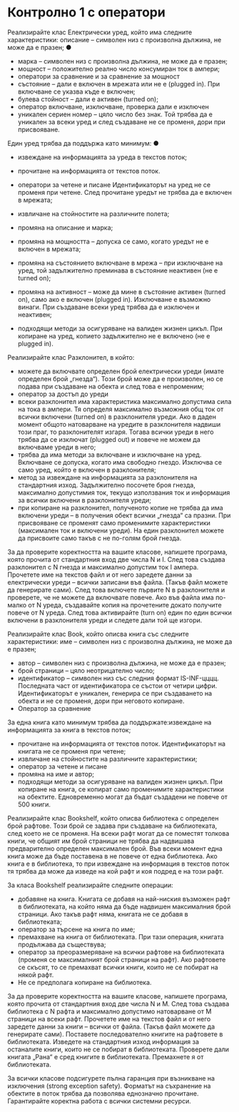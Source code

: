 # Контролно 1 с оператори

Реализирайте клас Електрически уред, който има следните характеристики:
описание – символен низ с произволна дължина, не може да е празен;
●

- марка – символен низ с произволна дължина, не може да е празен;
- мощност – положително реално число консумиран ток в ампери;
- оператори за сравнение и за сравнение за мощност
- състояние – дали е включен в мрежата или не е (plugged in). При включване се указва къде е включен;
- булева стойност – дали е активен (turned on);
- оператор включване, изключване, проверка дали е изключен
- уникален сериен номер – цяло число без знак. Той трябва да е уникален за всеки уред и след създаване не се променя, дори при присвояване.

Един уред трябва да поддържа като минимум:
●

- извеждане на информацията за уреда в текстов поток;
- прочитане на информацията от текстов поток.
- оператори за четене и писане
  Идентификаторът на уред не се променя при четене. След прочитане уредът не трябва да е включен в мрежата;
- извличане на стойностите на различните полета;
- промяна на описание и марка;

- промяна на мощността – допуска се само, когато уредът не е включен в мрежата;
- промяна на състоянието включване в мрежа – при изключване на уред, той задължително преминава в състояние неактивен (не е turned on);

- промяна на активност – може да мине в състояние активен (turned on), само ако е включен (plugged in). Изключване е възможно винаги. При създаване всеки уред трябва да е изключен и неактивен;

- подходящи методи за осигуряване на валиден жизнен цикъл. При копиране на уред, копието задължително не е включено (не е plugged in).

Реализирайте клас Разклонител, в който:

- можете да включвате определен брой електрически уреди (имате определен брой „гнезда“). Този брой може да е произволен, но се подава при създаване на обекта и след това е непроменим;
- оператор за достъп до уреди
- всеки разклонител има характеристика максимално допустима сила на тока в ампери. Тя определя максимално възможния общ ток от всички включени (turned on) в разклонителя уреди. Ако в даден момент общото натоварване на уредите в разклонителя надвиши този праг, то разклонителят изгаря. Тогава всички уреди в него трябва да се изключат (plugged out) и повече не можем да включваме уреди в него;
- трябва да има методи за включване и изключване на уред. Включване се допуска, когато има свободно гнездо. Изключва се само уред, който е включен в разклонителя;
- метод за извеждане на информацията за разклонителя на стандартния изход. Задължително посочете броя гнезда, максимално допустимия ток, текущо използвания ток и информация за всички включени в разклонителя уреди;
- при копиране на разклонител, полученото копие не трябва да има включени уреди – в получения обект всички „гнезда“ са празни. При присвояване се променят само променимите характеристики (максимален ток и включени уреди). На един разклонител можете да присвоите само такъв с не по-голям брой гнезда.

За да проверите коректността на вашите класове, напишете програма, която прочита от стандартния вход две числа N и I. След това създава разклонител с N гнезда и максимално допустим ток I ампера. Прочетете име на текстов файл и от него заредете данни за електрически уреди – всички записани във файла. (Такъв файл можете да генерирате сами). След това включете първите N в разклонителя и проверете, че не можете да включвате повече. Ако във файла има по-малко от N уреда, създавайте копия на прочетените докато получите повече от N уреда. След това активирайте (turn on) един по един всички включени в разклонителя уреди и следете дали той ще изгори.

Реализирайте клас Book, който описва книга със следните характеристики: име – символен низ с произволна дължина, не може да е празен;

- автор – символен низ с произволна дължина, не може да е празен;
- брой страници – цяло неотрицателно число;
- идентификатор – символен низ със следния формат IS-INF-цццц. Последната част от идентификатора се състои от четири цифри. Идентификаторът е уникален, генерира се при създаването на обекта и не се променя, дори при неговото копиране.
- Оператор за сравнение

За една книга като минимум трябва да поддържате:извеждане на информацията за книга в текстов поток;

- прочитане на информацията от текстов поток. Идентификаторът на книгата не се променя при четене;
- извличане на стойностите на различните характеристики;
- оператор за четене и писане
- промяна на име и автор;
- подходящи методи за осигуряване на валиден жизнен цикъл. При копиране на книга, се копират само променимите характеристики на обектите.
  Едновременно могат да бъдат създадени не повече от 500 книги.

Реализирайте клас Bookshelf, който описва библиотека с определен брой рафтове. Този брой се задава при създаване на библиотеката, след което не се променя. На всеки рафт могат да се поместят толкова книги, че общият им брой страници не трябва да надвишава предварително определен максимален брой.
Във всеки момент една книга може да бъде поставена в не повече от една библиотека. Ако книга е в библиотека, то при извеждане на информация в текстов поток тя трябва да може да изведе на кой рафт и коя подред е на този рафт.

За класа Bookshelf реализирайте следните операции:

- добавяне на книга. Книгата се добавя на най-ниския възможен рафт в библиотеката, на който няма да бъде надвишен максималния брой страници. Ако такъв рафт няма, книгата не се добавя в библиотеката;
- оператор за търсене на книга по име;
- премахване на книга от библиотеката. При тази операция, книгата продължава да съществува;
- оператор за преоразмеряване на всички рафтове на библиотеката (променя се максималният брой страници на рафт). Ако рафтовете се скъсят, то се премахват всички книги, които не се побират на някой рафт.
- Не се предполага копиране на библиотека.

За да проверите коректността на вашите класове, напишете програма, която прочита от стандартния вход две числа N и М. След това създава библиотека с N рафта и максимално допустимо натоварване от М страници на всеки рафт. Прочетете име на текстов файл и от него заредете данни за книги – всички от файла. (Такъв файл можете да генерирате сами). Поставете последователно книгите на рафтовете в библиотеката. Изведете на стандартния изход информация за останалите книги, които не се побират в библиотеката. Проверете дали книгата „Рана“ е сред книгите в библиотеката. Премахнете я от библиотеката.

За всички класове подсигурете пълна гаранция при възникване на изключения (strong exception safety).
Форматът на съхранение на обектите в поток трябва да позволява еднозначно прочитане.
Гарантирайте коректна работа с всички системни ресурси.
